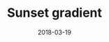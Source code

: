 ---
title: Sunset gradient
date: 2018-03-19
caption: Sunset gradient
img: /images/nails/sunset-gradient.jpg
---